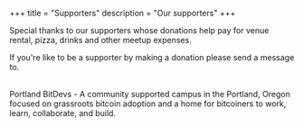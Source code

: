 +++
title = "Supporters"
description = "Our supporters"
+++

Special thanks to our supporters whose donations help pay for venue rental, pizza, drinks and other meetup expenses.

If you're like to be a supporter by making a donation please send a message to.
<br>
<br>

Portland BitDevs - A community supported campus in the Portland, Oregon focused on grassroots bitcoin adoption and a home for bitcoiners to work, learn, collaborate, and build.
<br>
<br>

